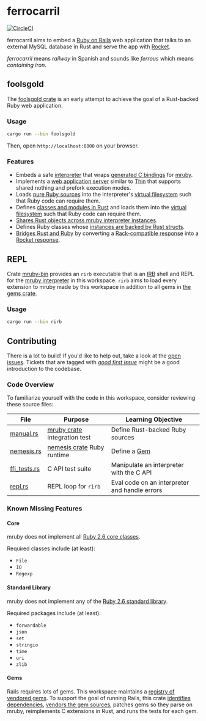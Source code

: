 # ferrocarril

[![CircleCI](https://circleci.com/gh/lopopolo/ferrocarril.svg?style=svg)](https://circleci.com/gh/lopopolo/ferrocarril)

ferrocarril aims to embed a [Ruby on Rails](https://github.com/rails/rails) web
application that talks to an external MySQL database in Rust and serve the app
with [Rocket](https://rocket.rs/).

_ferrocarril_ means _railway_ in Spanish and sounds like _ferrous_ which means
_containing iron_.

## foolsgold

The [foolsgold crate](/foolsgold) is an early attempt to achieve the goal of a
Rust-backed Ruby web application.

### Usage

```bash
cargo run --bin foolsgold
```

Then, open `http://localhost:8000` on your browser.

### Features

- Embeds a safe [interpreter](/mruby) that wraps
  [generated C bindings](/mruby-sys) for
  [mruby](https://github.com/mruby/mruby).
- Implements a [web application server](/nemesis) similar to
  [Thin](https://github.com/macournoyer/thin) that supports shared nothing and
  prefork execution modes.
- Loads [pure Ruby sources](/foolsgold/ruby/lib) into the interpreter's
  [virtual filesystem](/mruby-vfs) such that Ruby code can require them.
- Defines [classes and modules in Rust](/foolsgold/src/foolsgold.rs) and loads
  them into the [virtual filesystem](/mruby-vfs) such that Ruby code can require
  them.
- [Shares Rust objects across mruby interpreter instances](https://github.com/lopopolo/ferrocarril/blob/2144cf230360e18937664393b4f0e245718386a1/foolsgold/src/foolsgold.rs#L90-L110).
- Defines Ruby classes whose
  [instances are backed by Rust structs](/mruby/tests/manual.rs).
- [Bridges Rust and Ruby](/nemesis/src/handler.rs) by converting a
  [Rack-compatible response](/nemesis/ruby/lib/nemesis/response.rb) into a
  [Rocket response](https://rocket.rs/v0.4/guide/responses/#responses).

## REPL

Crate [mruby-bin](/mruby-bin) provides an `rirb` executable that is an
[IRB](https://en.wikipedia.org/wiki/Interactive_Ruby_Shell) shell and REPL for
the [mruby interpreter](/mruby) in this workspace. `rirb` aims to load every
extension to mruby made by this workspace in addition to all gems in
[the gems crate](/mruby-gems).

### Usage

```bash
cargo run --bin rirb
```

## Contributing

There is a lot to build! If you'd like to help out, take a look at the
[open issues](https://github.com/lopopolo/ferrocarril/issues). Tickets that are
tagged with
[_good first issue_](https://github.com/lopopolo/ferrocarril/issues?q=is%3Aissue+is%3Aopen+label%3A%22good+first+issue%22)
might be a good introduction to the codebase.

### Code Overview

To familiarize yourself with the code in this workspace, consider reviewing
these source files:

| File                                          | Purpose                                | Learning Objective                            |
| --------------------------------------------- | -------------------------------------- | --------------------------------------------- |
| [manual.rs](/mruby/tests/manual.rs)           | [mruby crate](/mruby) integration test | Define Rust-backed Ruby sources               |
| [nemesis.rs](nemesis/src/rubygems/nemesis.rs) | [nemesis crate](/nemesis) Ruby runtime | Define a [Gem](mruby-gems/src/lib.rs)         |
| [ffi_tests.rs](/mruby-sys/src/ffi_tests.rs)   | C API test suite                       | Manipulate an interpreter with the C API      |
| [repl.rs](/mruby-bin/src/repl.rs)             | REPL loop for `rirb`                   | Eval code on an interpreter and handle errors |

### Known Missing Features

#### Core

mruby does not implement all
[Ruby 2.6 core classes](https://ruby-doc.org/core-2.6.3/).

Required classes include (at least):

- `File`
- `IO`
- `Regexp`

#### Standard Library

mruby does not implement any of the
[Ruby 2.6 standard library](https://ruby-doc.org/stdlib-2.6.3/).

Required packages include (at least):

- `forwardable`
- `json`
- `set`
- `stringio`
- `time`
- `uri`
- `zlib`

#### Gems

Rails requires lots of gems. This workspace maintains a
[registry of vendored gems](/mruby-gems). To support the goal of running Rails,
this crate [identifies dependencies](/mruby-gems/Gemfile.lock),
[vendors the gem sources](/mruby-gems/vendor), patches gems so they parse on
mruby, reimplements C extensions in Rust, and runs the tests for each gem.
